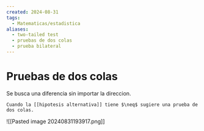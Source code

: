 ```yaml
---
created: 2024-08-31
tags:
  - Matematicas/estadistica
aliases:
  - two-tailed test
  - pruebas de dos colas
  - prueba bilateral
---
```

# Pruebas de dos colas
Se busca una diferencia sin importar la direccion.

```ad-tip
Cuando la [[hipotesis alternativa]] tiene $\neq$ sugiere una prueba de dos colas.

```

![[Pasted image 20240831193917.png]]
